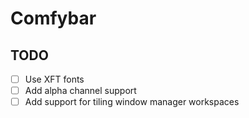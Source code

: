 # Comfybar

## TODO
 - [ ] Use XFT fonts
 - [ ] Add alpha channel support
 - [ ] Add support for tiling window manager workspaces